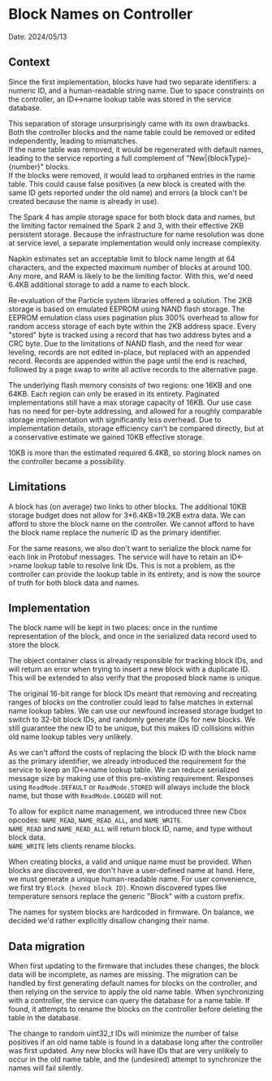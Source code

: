 # Block Names on Controller

Date: 2024/05/13

## Context

Since the first implementation, blocks have had two separate identifiers: a numeric ID, and a human-readable string name.
Due to space constraints on the controller, an ID<->name lookup table was stored in the service database.

This separation of storage unsurprisingly came with its own drawbacks.
Both the controller blocks and the name table could be removed or edited independently, leading to mismatches.\
If the name table was removed, it would be regenerated with default names,
leading to the service reporting a full complement of "New|{blockType}-{number}" blocks.\
If the blocks were removed, it would lead to orphaned entries in the name table.
This could cause false positives (a new block is created with the same ID gets reported under the old name)
and errors (a block can't be created because the name is already in use).

The Spark 4 has ample storage space for both block data and names, but the limiting factor remained the Spark 2 and 3,
with their effective 2KB persistent storage.
Because the infrastructure for name resolution was done at service level, a separate implementation would only increase complexity.

Napkin estimates set an acceptable limit to block name length at 64 characters,
and the expected maximum number of blocks at around 100. Any more, and RAM is likely to be the limiting factor.
With this, we'd need 6.4KB additional storage to add a name to each block.

Re-evaluation of the Particle system libraries offered a solution. The 2KB storage is based on emulated EEPROM using NAND flash storage.
The EEPROM emulation class uses pagination plus 300% overhead to allow for random access storage of each byte within the 2KB address space.
Every "stored" byte is tracked using a record that has two address bytes and a CRC byte.
Due to the limitations of NAND flash, and the need for wear leveling, records are not edited in-place, but replaced with an appended record.
Records are appended within the page until the end is reached, followed by a page swap to write all active records to the alternative page.

The underlying flash memory consists of two regions: one 16KB and one 64KB.
Each region can only be erased in its entirety. Paginated implementations still have a max storage capacity of 16KB.
Our use case has no need for per-byte addressing, and allowed for a roughly comparable storage implementation with significantly less overhead.
Due to implementation details, storage efficiency can't be compared directly, but at a conservative estimate we gained 10KB effective storage.

10KB is more than the estimated required 6.4KB, so storing block names on the controller became a possibility.

## Limitations

A block has (on average) two links to other blocks. The additional 10KB storage budget does not allow for 3*6.4KB=19.2KB extra data.
We can afford to store the block name on the controller. We cannot afford to have the block name replace the numeric ID as the primary identifier.

For the same reasons, we also don't want to serialize the block name for each link in Protobuf messages.
The service will have to retain an ID<->name lookup table to resolve link IDs.
This is not a problem, as the controller can provide the lookup table in its entirety, and is now the source of truth for both block data and names.

## Implementation

The block name will be kept in two places: once in the runtime representation of the block, and once in the serialized data record used to store the block.

The object container class is already responsible for tracking block IDs, and will return an error when trying to insert a new block with a duplicate ID.
This will be extended to also verify that the proposed block name is unique.

The original 16-bit range for block IDs meant that removing and recreating ranges of blocks on the controller
could lead to false matches in external name lookup tables.
We can use our newfound increased storage budget to switch to 32-bit block IDs, and randomly generate IDs for new blocks.
We still guarantee the new ID to be unique, but this makes ID collisions within old name lookup tables very unlikely.

As we can't afford the costs of replacing the block ID with the block name as the primary identifier,
we already introduced the requirement for the service to keep an ID<->name lookup table.
We can reduce serialized message size by making use of this pre-existing requirement.
Responses using `ReadMode.DEFAULT` or `ReadMode.STORED` will always include the block name, but those with `ReadMode.LOGGED` will not.

To allow for explicit name management, we introduced three new Cbox opcodes: `NAME_READ`, `NAME_READ_ALL`, and `NAME_WRITE`.\
`NAME_READ` and `NAME_READ_ALL` will return block ID, name, and type without block data.\
`NAME_WRITE` lets clients rename blocks.

When creating blocks, a valid and unique name must be provided.
When blocks are discovered, we don't have a user-defined name at hand. Here, we must generate a unique human-readable name.
For user convenience, we first try `Block {hexed block ID}`. Known discovered types like temperature sensors replace the generic "Block" with a custom prefix.

The names for system blocks are hardcoded in firmware. On balance, we decided we'd rather explicitly disallow changing their name.

## Data migration

When first updating to the firmware that includes these changes, the block data will be incomplete, as names are missing.
The migration can be handled by first generating default names for blocks on the controller, and then relying on the service to apply the old name table.
When synchronizing with a controller, the service can query the database for a name table.
If found, it attempts to rename the blocks on the controller before deleting the table in the database.

The change to random uint32_t IDs will minimize the number of false positives if an old name table is found in a database long after the controller was first updated.
Any new blocks will have IDs that are very unlikely to occur in the old name table, and the (undesired) attempt to synchronize the names will fail silently.
